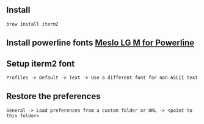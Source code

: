 ## Install

```
brew install iterm2
```

## Install powerline fonts [Meslo LG M for Powerline](https://github.com/powerline/fonts/blob/master/Meslo%20Slashed/Meslo%20LG%20M%20Regular%20for%20Powerline.ttf)

## Setup iterm2 font

```
Profiles -> Default -> Text -> Use a different font for non-ASCII text
```

## Restore the preferences

```
General -> Load preferences from a custom folder or URL -> <point to this folder>
```
